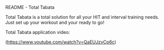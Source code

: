 README - Total Tabata

Total Tabata is a total solution for all your HIT and interval training needs.
Just set up your workout and your ready to go!

Total Tabata application video:

(https://www.youtube.com/watch?v=QaEUJzvCp6c)
